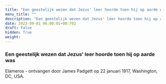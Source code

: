 ```yaml
---
title: "Een geestelijk wezen dat Jezus' leer hoorde toen hij op aarde was"
menu_title: ""
description: "Een geestelijk wezen dat Jezus' leer hoorde toen hij op aarde was"
date: 2023-09-01 06:00:01+00:702
draft: False
hidden: True
weight:
---
```

### Een geestelijk wezen dat Jezus' leer hoorde toen hij op aarde was

Elameros - ontvangen door James Padgett op 22 januari 1917, Washington, DC, USA.
